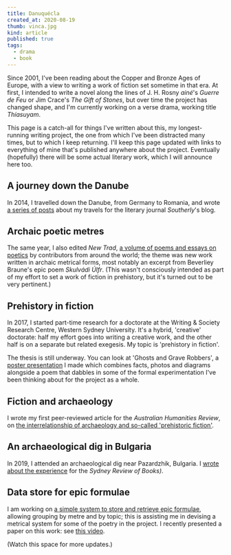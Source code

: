 ```yaml
---
title: Danuquécla
created_at: 2020-08-19
thumb: vinca.jpg
kind: article
published: true
tags:
  - drama
  - book
---
```


Since 2001, I've been reading about the Copper and Bronze Ages of Europe, with a view to writing a work of fiction set sometime in that era. At first, I intended to write a novel along the lines of J. H. Rosny _ainé_'s _Guerre de Feu_ or Jim Crace's _The Gift of Stones_, but over time the project has changed shape, and I'm currently working on a verse drama, working title _Thíasuyam_.

This page is a catch-all for things I've written about this, my longest-running writing project, the one from which I've been distracted many times, but to which I keep returning. I'll keep this page updated with links to everything of mine that's published anywhere about the project. Eventually (hopefully) there will be some actual literary work, which I will announce here too.

## A journey down the Danube

In 2014, I travelled down the Danube, from Germany to Romania, and wrote [a series of posts](/2014/09/prehistoric-fiction/) about my travels for the literary journal _Southerly_'s blog.

## Archaic poetic metres

The same year, I also edited _New Trad_, [a volume of poems and essays on poetics](/2014/04/new-trad) by contributors from around the world; the theme was new work written in archaic metrical forms, most notably an excerpt from Beverliey Braune's epic poem _Skulvádi Úlfr_. (This wasn't consciously intended as part of my effort to set a work of fiction in prehistory, but it's turned out to be very pertinent.)

## Prehistory in fiction

In 2017, I started part-time research for a doctorate at the Writing & Society Research Centre, Western Sydney University. It's a hybrid, 'creative' doctorate: half my effort goes into writing a creative work, and the other half is on a separate but related exegesis. My topic is 'prehistory in fiction'.

The thesis is still underway. You can look at 'Ghosts and Grave Robbers', a [poster presentation](/media/gagr.pdf) I made which combines facts, photos and diagrams alongside a poem that dabbles in some of the formal experimentation I've been thinking about for the project as a whole.

## Fiction and archaeology

I wrote my first peer-reviewed article for the _Australian Humanities Review_, on [the interrelationship of archaeology and so-called 'prehistoric fiction'](/2019/11/isolt).

## An archaeological dig in Bulgaria

In 2019, I attended an archaeological dig near Pazardzhik, Bulgaria. I [wrote about the experience](/2020/05/mud) for the _Sydney Review of Books)_.

## Data store for epic formulae

I am working on [a simple system to store and retrieve epic formulae](https://github.com/micapam/epic-formulae), allowing grouping by metre and by topic; this is assisting me in devising a metrical system for some of the poetry in the project. I recently presented a paper on this work: see [this video](https://www.youtube.com/watch?v=zZ1g9UwFV28).

(Watch this space for more updates.)
